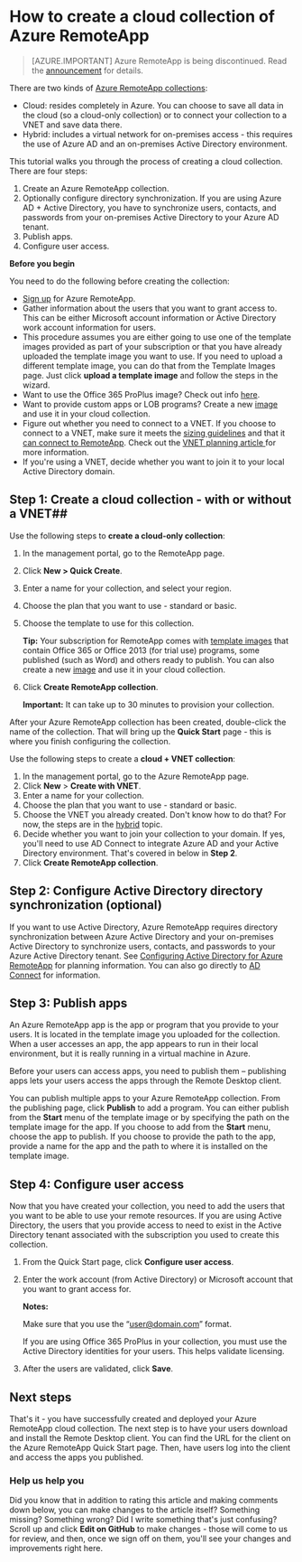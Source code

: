 # How to create a cloud collection of Azure RemoteApp

> [AZURE.IMPORTANT]
> Azure RemoteApp is being discontinued. Read the [announcement](https://go.microsoft.com/fwlink/?linkid=821148) for details.

There are two kinds of [Azure RemoteApp collections](remoteapp-collections.md): 

- Cloud: resides completely in Azure. You can choose to save all data in the cloud (so a cloud-only collection) or to connect your collection to a VNET and save data there.   
- Hybrid: includes a virtual network for on-premises access - this requires the use of Azure AD and an on-premises Active Directory environment.

This tutorial walks you through the process of creating a cloud collection. There are four steps: 

1.	Create an Azure RemoteApp collection.
2.	Optionally configure directory synchronization. If you are using Azure AD + Active Directory, you have to synchronize users, contacts, and passwords from your on-premises Active Directory to your Azure AD tenant.
5.	Publish apps.
6.	Configure user access.


**Before you begin**

You need to do the following before creating the collection:

- [Sign up](https://azure.microsoft.com/services/remoteapp/) for Azure RemoteApp. 
- Gather information about the users that you want to grant access to. This can be either Microsoft account information or Active Directory work account information for users.
- This procedure assumes you are either going to use one of the template images provided as part of your subscription or that you have already uploaded the template image you want to use. If you need to upload a different template image, you can do that from the Template Images page. Just click **upload a template image** and follow the steps in the wizard. 
- Want to use the Office 365 ProPlus image? Check out info [here]().
- Want to provide custom apps or LOB programs? Create a new [image](remoteapp-imageoptions.md) and use it in your cloud collection.
- Figure out whether you need to connect to a VNET. If you choose to connect to a VNET, make sure it meets the [sizing guidelines]() and that it [can connect to RemoteApp](remoteapp-vnet.md). Check out the [VNET planning article ](remoteapp-planvnet.md)for more information.
- If you're using a VNET, decide whether you want to join it to your local Active Directory domain.

## Step 1: Create a cloud collection - with or without a VNET##


Use the following steps to **create a cloud-only collection**:

1. In the management portal, go to the RemoteApp page.
2. Click **New > Quick Create**.
3. Enter a name for your collection, and select your region.
4. Choose the plan that you want to use - standard or basic.
5. Choose the template to use for this collection. 

	**Tip:** Your subscription for RemoteApp comes with [template images](remoteapp-images.md) that contain Office 365 or Office 2013 (for trial use) programs, some published (such as Word) and others ready to publish. You can also create a new [image](remoteapp-imageoptions.md) and use it in your cloud collection.


1. Click **Create RemoteApp collection**.
	
	**Important:** It can take up to 30 minutes to provision your collection.

After your Azure RemoteApp collection has been created, double-click the name of the collection. That will bring up the **Quick Start** page - this is where you finish configuring the collection.

Use the following steps to create a **cloud + VNET collection**:

1. In the management portal, go to the Azure RemoteApp page.
2. Click **New** > **Create with VNET**.
3. Enter a name for your collection.
4. Choose the plan that you want to use - standard or basic.
5. Choose the VNET you already created. Don't know how to do that? For now, the steps are in the [hybrid](remoteapp-create-hybrid-deployment.md) topic.
6. Decide whether you want to join your collection to your domain. If yes, you'll need to use AD Connect to integrate Azure AD and your Active Directory environment. That's covered in below in **Step 2**.
6. Click **Create RemoteApp collection**.


## Step 2: Configure Active Directory directory synchronization (optional) ##

If you want to use Active Directory, Azure RemoteApp requires directory synchronization between Azure Active Directory and your on-premises Active Directory to synchronize users,  contacts, and passwords to your Azure Active Directory tenant. See [Configuring Active Directory for Azure RemoteApp](remoteapp-ad.md) for planning information. You can also go directly to [AD Connect](https://blogs.technet.microsoft.com/enterprisemobility/2014/08/04/connecting-ad-and-azure-ad-only-4-clicks-with-azure-ad-connect/) for information.

## Step 3: Publish apps ##

An Azure RemoteApp app is the app or program that you provide to your users. It is located in the template image you uploaded for the collection. When a user accesses an app, the app appears to run in their local environment, but it is really running in a virtual machine in Azure. 

Before your users can access apps, you need to publish them – publishing apps lets your users access the apps through the Remote Desktop client.
 
You can publish multiple apps to your Azure RemoteApp collection. From the publishing page, click **Publish** to add a program. You can either publish from the **Start** menu of the template image or by specifying the path on the template image for the app. If you choose to add from the **Start** menu, choose the app to publish. If you choose to provide the path to the app, provide a name for the app and the path to where it is installed on the template image.

## Step 4: Configure user access ##

Now that you have created your collection, you need to add the users that you want to be able to use your remote resources. If you are using Active Directory, the users that you provide access to need to exist in the Active Directory tenant associated with the subscription you used to create this collection.

1.	From the Quick Start page, click **Configure user access**. 
2.	Enter the work account (from Active Directory) or Microsoft account that you want to grant access for.

	**Notes:** 

	Make sure that you use the “user@domain.com” format.

	If you are using Office 365 ProPlus in your collection, you must use the Active Directory identities for your users. This helps validate licensing. 

3.	After the users are validated, click **Save**.


## Next steps ##

That's it - you have successfully created and deployed your Azure RemoteApp cloud collection. The next step is to have your users download and install the Remote Desktop client. You can find the URL for the client on the Azure RemoteApp Quick Start page. Then, have users log into the client and access the apps you published.

### Help us help you 
Did you know that in addition to rating this article and making comments down below, you can make changes to the article itself? Something missing? Something wrong? Did I write something that's just confusing? Scroll up and click **Edit on GitHub** to make changes - those will come to us for review, and then, once we sign off on them, you'll see your changes and improvements right here.